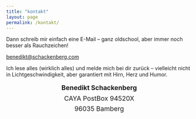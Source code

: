 ```yaml
---
title: "kontakt"
layout: page
permalink: /kontakt/
---
```


Dann schreib mir einfach eine E-Mail – ganz oldschool, aber immer noch besser als Rauchzeichen!

benedikt@schackenberg.com 

Ich lese alles (wirklich alles) und melde mich bei dir zurück – vielleicht nicht in Lichtgeschwindigkeit, aber garantiert mit Hirn, Herz und Humor.


 <div style="font-size: 1.1rem; line-height: 1.6; text-align: center;">
    <strong>Benedikt Schackenberg</strong>
	<br>
	CAYA PostBox 94520X
	<br>
	96035 Bamberg
  </div>
